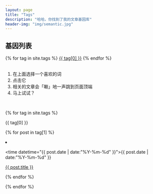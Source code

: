 ```yaml
---
layout: page
title: "Tags"
description: "哈哈，你找到了我的文章基因库"  
header-img: "img/semantic.jpg"  
---
```


## 基因列表

<div id='tag_cloud'>
{% for tag in site.tags %}
<a href="#{{ tag[0] }}" title="{{ tag[0] }}" rel="{{ tag[1].size }}">{{ tag[0] }}</a>
{% endfor %}
</div>

<br />

1. 在上面选择一个喜欢的词
2. 点击它
3. 相关的文章会「唰」地一声跳到页面顶端
4. 马上试试？

<br />

<!-- 标签列表 -->
{% for tag in site.tags %}
<div class="one-tag-list">
<span class="fa fa-tag listing-seperator" id="{{ tag[0] }}">
<span class="tag-text">{{ tag[0] }}</span>
</span>

{% for post in tag[1] %}

  <li class="listing-item">

  <time datetime="{{ post.date | date:"%Y-%m-%d" }}">{{ post.date | date:"%Y-%m-%d" }}</time>

  <a href="{{ post.url }}" title="{{ post.title }}">{{ post.title }}</a>

  </li>

{% endfor %}

{% endfor %}

</ul>






